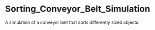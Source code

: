 # Sorting_Conveyor_Belt_Simulation
A simulation of a conveyor belt that sorts differently sized objects.

